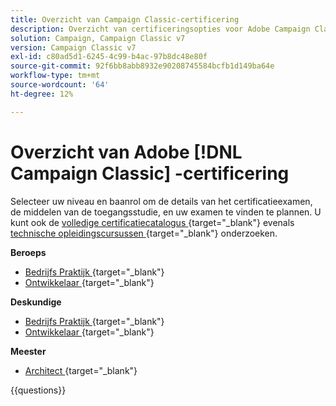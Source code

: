 ```yaml
---
title: Overzicht van Campaign Classic-certificering
description: Overzicht van certificeringsopties voor Adobe Campaign Classic
solution: Campaign, Campaign Classic v7
version: Campaign Classic v7
exl-id: c80ad5d1-6245-4c99-b4ac-97b8dc48e80f
source-git-commit: 92f6bb8abb8932e90208745584bcfb1d149ba64e
workflow-type: tm+mt
source-wordcount: '64'
ht-degree: 12%

---
```


# Overzicht van Adobe [!DNL Campaign Classic] -certificering

Selecteer uw niveau en baanrol om de details van het certificatieexamen, de middelen van de toegangsstudie, en uw examen te vinden te plannen. U kunt ook de [ volledige certificatiecatalogus ](https://certification.adobe.com/certifications) {target="_blank"} evenals [ technische opleidingscursussen ](https://certification.adobe.com/courses/?/courses) {target="_blank"} onderzoeken.

**Beroeps**

* [ Bedrijfs Praktijk ](https://certification.adobe.com/certification/campaign-classic-business-practitioner-professional) {target="_blank"} <!--AD0-E329-->
* [ Ontwikkelaar ](https://certification.adobe.com/certification/developer-professional) {target="_blank"} <!--AD0-E331-->

**Deskundige**

* [ Bedrijfs Praktijk ](https://certification.adobe.com/certification/campaign-classic-business-practitioner-expert) {target="_blank"} <!--AD0-E327-->
* [ Ontwikkelaar ](https://certification.adobe.com/certification/campaign-classic-developer-expert) {target="_blank"} <!--AD0-E330-->

**Meester**

* [ Architect ](https://certification.adobe.com/certification/campaign-classic-architect-master) {target="_blank"} <!--AD0-E328-->

{{questions}}

